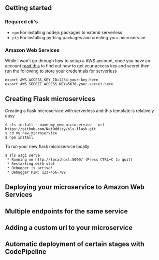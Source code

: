 ## Getting started

### Required cli's
- `npm` For installing nodejs packages to extend serverless
- `pip` For installing pything packages and creating your microservice

### Amazon Web Services
While I won't go through how to setup a AWS account, once you have an account
[read this](https://docs.aws.amazon.com/general/latest/gr/aws-sec-cred-types.html)
to find out how to get your access key and secret then run the
following to store your credentials for serverless
```
export AWS_ACCESS_KEY_ID=1234-your-key-here
export AWS_SECRET_ACCESS_KEY=5678-your-secret-here
```

## Creating Flask microservices
Creating a flask microservice with serverless and this template is relatively easy
```
$ sls install --name my_new_microservice --url https://github.com/NotOddity/sls-flask.git
$ cd my_new_microservice
$ npm install
```

To run your new flask microservice locally
```
$ sls wsgi serve
 * Running on http://localhost:5000/ (Press CTRL+C to quit)
 * Restarting with stat
 * Debugger is active!
 * Debugger PIN: 123-456-789
```

## Deploying your microservice to Amazon Web Services

## Multiple endpoints for the same service

## Adding a custom url to your microservice

## Automatic deployment of certain stages with CodePipeline